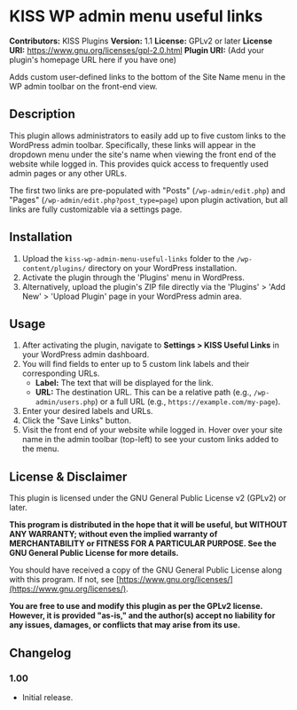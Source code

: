 # KISS WP admin menu useful links

**Contributors:** KISS Plugins
**Version:** 1.1
**License:** GPLv2 or later
**License URI:** https://www.gnu.org/licenses/gpl-2.0.html
**Plugin URI:** (Add your plugin's homepage URL here if you have one)

Adds custom user-defined links to the bottom of the Site Name menu in the WP admin toolbar on the front-end view.

## Description

This plugin allows administrators to easily add up to five custom links to the WordPress admin toolbar. Specifically, these links will appear in the dropdown menu under the site's name when viewing the front end of the website while logged in. This provides quick access to frequently used admin pages or any other URLs.

The first two links are pre-populated with "Posts" (`/wp-admin/edit.php`) and "Pages" (`/wp-admin/edit.php?post_type=page`) upon plugin activation, but all links are fully customizable via a settings page.

## Installation

1.  Upload the `kiss-wp-admin-menu-useful-links` folder to the `/wp-content/plugins/` directory on your WordPress installation.
2.  Activate the plugin through the 'Plugins' menu in WordPress.
3.  Alternatively, upload the plugin's ZIP file directly via the 'Plugins' > 'Add New' > 'Upload Plugin' page in your WordPress admin area.

## Usage

1.  After activating the plugin, navigate to **Settings > KISS Useful Links** in your WordPress admin dashboard.
2.  You will find fields to enter up to 5 custom link labels and their corresponding URLs.
    * **Label:** The text that will be displayed for the link.
    * **URL:** The destination URL. This can be a relative path (e.g., `/wp-admin/users.php`) or a full URL (e.g., `https://example.com/my-page`).
3.  Enter your desired labels and URLs.
4.  Click the "Save Links" button.
5.  Visit the front end of your website while logged in. Hover over your site name in the admin toolbar (top-left) to see your custom links added to the menu.

## License & Disclaimer

This plugin is licensed under the GNU General Public License v2 (GPLv2) or later.

**This program is distributed in the hope that it will be useful, but WITHOUT ANY WARRANTY; without even the implied warranty of MERCHANTABILITY or FITNESS FOR A PARTICULAR PURPOSE. See the GNU General Public License for more details.**

You should have received a copy of the GNU General Public License along with this program. If not, see [https://www.gnu.org/licenses/](https://www.gnu.org/licenses/).

**You are free to use and modify this plugin as per the GPLv2 license. However, it is provided "as-is," and the author(s) accept no liability for any issues, damages, or conflicts that may arise from its use.**

## Changelog

### 1.00
* Initial release.
